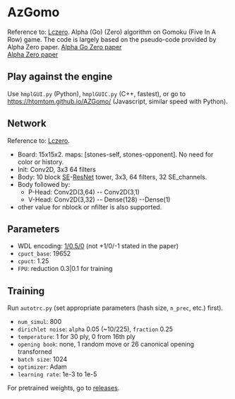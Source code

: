 # AzGomo
Reference to: [Lczero](https://github.com/YuanshengZhao/AlphaZero_Gomoku).
Alpha (Go) (Zero) algorithm on Gomoku (Five In A Row) game. The code is largely based on the pseudo-code provided by Alpha Zero paper.
[Alpha Go Zero paper](https://www.nature.com/articles/nature24270?sf123103138=1)  
[Alpha Zero paper](https://science.sciencemag.org/content/362/6419/1140)

## Play against the engine
Use `hmplGUI.py` (Python), `hmplGUIC.py` (C++, fastest), or go to https://htomtom.github.io/AZGomo/ (Javascript, similar speed with Python).

## Network
Reference to: [Lczero](https://lczero.org/dev/backend/nn/).

- Board: 15x15x2. maps: [stones-self, stones-opponent]. No need for color or history.
- Init: Conv2D, 3x3 64 filters   
- Body: 10 block [SE](https://arxiv.org/abs/1709.01507)-[ResNet](https://arxiv.org/abs/1512.03385) tower, 3x3, 64 filters, 32 SE_channels.  
- Body followed by:
    - P-Head: Conv2D(3,64) -- Conv2D(3,1)   
    - V-Head: Conv2D(3,32) -- Dense(128) --Dense(1)
- other value for nblock or nfilter is also supported.

## Parameters
- WDL encoding: [1/0.5/0]((https://lczero.org/blog/2018/12/alphazero-paper-and-lc0-v0191/)) (not +1/0/-1 stated in the paper)
- `cpuct_base`: 19652
- `cpuct`: 1.25
- `FPU`: reduction 0.3|0.1 for training

## Training
Run `autotrc.py` (set appropriate parameters (hash size, `n_prec`, etc.) first).
- `num_simul`: 800
- `dirichlet noise`: `alpha` 0.05 (~10/225), `fraction` 0.25
- `temperature`: 1 for 30 ply, 0 from 16th ply
- `opening book`: none, 1 random move or 26 canonical opening transforned
- `batch size`: 1024
- `optimizer`: Adam
- `learning rate`: 1e-3 to 1e-5

For pretrained weights, go to [releases](https://github.com/YuanshengZhao/AlphaZero_Gomoku/releases).
